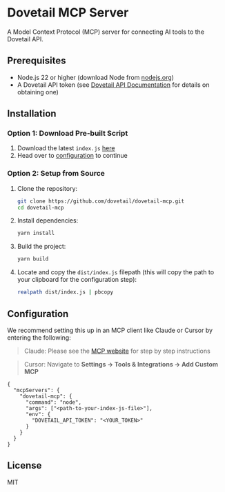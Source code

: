 # Dovetail MCP Server

A Model Context Protocol (MCP) server for connecting AI tools to the Dovetail API.

## Prerequisites

- Node.js 22 or higher (download Node from [nodejs.org](https://nodejs.org/))
- A Dovetail API token (see [Dovetail API Documentation](https://developers.dovetail.com/docs/introduction) for details on obtaining one)

## Installation

### Option 1: Download Pre-built Script

1. Download the latest `index.js` [here](https://github.com/dovetail/dovetail-mcp/releases/latest/download/index.js)
2. Head over to [configuration](#configuration) to continue

### Option 2: Setup from Source

1. Clone the repository:
   ```bash
   git clone https://github.com/dovetail/dovetail-mcp.git
   cd dovetail-mcp
   ```

2. Install dependencies:
   ```bash
   yarn install
   ```

3. Build the project:
   ```bash
   yarn build
   ```

4. Locate and copy the `dist/index.js` filepath (this will copy the path to your clipboard for the configuration step):
   ```bash
   realpath dist/index.js | pbcopy
   ```

## Configuration

We recommend setting this up in an MCP client like Claude or Cursor by entering the following:
>Claude: Please see the [MCP website](https://modelcontextprotocol.io/quickstart/user) for step by step instructions

>Cursor: Navigate to **Settings → Tools & Integrations → Add Custom MCP**

```
{
  "mcpServers": {
    "dovetail-mcp": {
      "command": "node",
      "args": ["<path-to-your-index-js-file>"],
      "env": {
        "DOVETAIL_API_TOKEN": "<YOUR_TOKEN>"
      }
    }
  }
}
```

## License

MIT


